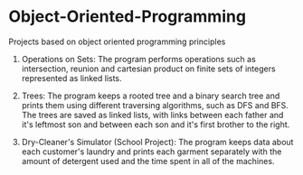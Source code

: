 # Object-Oriented-Programming
Projects based on object oriented programming principles

1. Operations on Sets:
 The program performs operations such as intersection, reunion and cartesian product on finite sets of integers represented as linked lists.

2. Trees:
 The program keeps a rooted tree and a binary search tree and prints them using different traversing algorithms, such as DFS and BFS. The trees are saved as linked lists, with links between each father and it's leftmost son and between each son and it's first brother to the right.

3. Dry-Cleaner's Simulator (School Project):
 The program keeps data about each customer's laundry and prints each garment separately with the amount of detergent used and the time spent in all of the machines.
